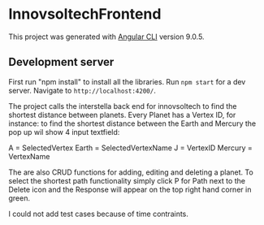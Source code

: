 # InnovsoltechFrontend

This project was generated with [Angular CLI](https://github.com/angular/angular-cli) version 9.0.5.

## Development server

First run "npm install" to install all the libraries.
Run `npm start` for a dev server. Navigate to `http://localhost:4200/`.

The project calls the interstella back end for innovsoltech to find the shortest distance between planets.
Every Planet has a Vertex ID, for instance: to find the shortest distance between the Earth and Mercury the pop up
wil show 4 input textfield:

A = SelectedVertex
Earth = SelectedVertexName
J = VertexID
Mercury = VertexName

The are also CRUD functions for adding, editing and deleting a planet. To select the shortest path functionality simply 
click P for Path next to the Delete icon and the Response will appear on the top right hand corner in green.


I could not add test cases because of time contraints.
